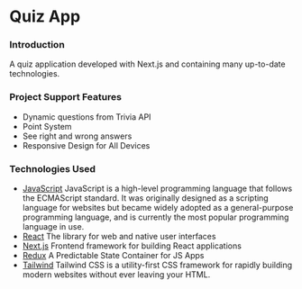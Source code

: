 # Quiz App

### Introduction

A quiz application developed with Next.js and containing many up-to-date technologies.

### Project Support Features

- Dynamic questions from Trivia API
- Point System
- See right and wrong answers
- Responsive Design for All Devices

### Technologies Used

- [JavaScript](https://www.javascript.com/) JavaScript is a high-level programming language that follows the ECMAScript standard. It was originally designed as a scripting language for websites but became widely adopted as a general-purpose programming language, and is currently the most popular programming language in use.
- [React](https://react.dev/) The library for web and native user interfaces
- [Next.js](https://nextjs.org/) Frontend framework for building React applications
- [Redux](https://redux.js.org/) A Predictable State Container for JS Apps
- [Tailwind](https://tailwindcss.com/) Tailwind CSS is a utility-first CSS framework for rapidly building modern websites without ever leaving your HTML.
